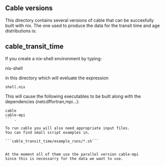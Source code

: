 ## Cable versions

This directory contains several versions of cable that can be succesfully built 
with nix.
The one used to produce the data for the transit time and age distributions is: 

## cable_transit_time

If you create a nix-shell environment by typing:

nix-shell

in this directory which will eveluate the expression 

```shell.nix```

This will cause the following executables to be built along with the
dependencies (netcdffortran,mpi...):

```
cable
cable-mpi
``` .

To run cable you will also need appropriate input files.
You can find small script examples in.

```cable_transit_time/example_runs/*.sh```


At the moment all of them use the parallel version cable-mpi
Since this is necessarry for the data we want to use.
